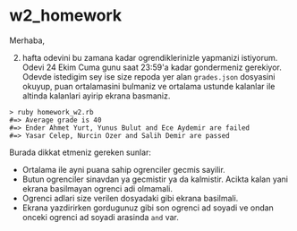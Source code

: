 # w2_homework

Merhaba,

2. hafta odevini bu zamana kadar ogrendiklerinizle yapmanizi istiyorum. Odevi 24 Ekim Cuma gunu saat 23:59'a kadar gondermeniz gerekiyor.
Odevde istedigim sey ise size repoda yer alan `grades.json` dosyasini okuyup, puan ortalamasini bulmaniz ve ortalama ustunde kalanlar ile altinda kalanlari ayirip ekrana basmaniz.

```
> ruby homework_w2.rb
#=> Average grade is 40
#=> Ender Ahmet Yurt, Yunus Bulut and Ece Aydemir are failed
#=> Yasar Celep, Nurcin Ozer and Salih Demir are passed

```

Burada dikkat etmeniz gereken sunlar:

- Ortalama ile ayni puana sahip ogrenciler gecmis sayilir.
- Butun ogrenciler sinavdan ya gecmistir ya da kalmistir. Acikta kalan yani ekrana basilmayan ogrenci adi olmamali.
- Ogrenci adlari size verilen dosyadaki gibi ekrana basilmali.
- Ekrana yazdirirken gordugunuz gibi son ogrenci ad soyadi ve ondan onceki ogrenci ad soyadi arasinda `and` var.
